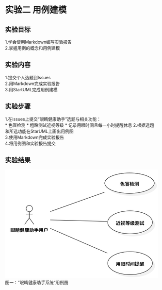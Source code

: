 # 实验二 用例建模

## 实验目标
  1.学会使用Markdown编写实验报告  
  2.掌握用例的概念和用例建模
  
## 实验内容
  1.提交个人选题到Issues  
  2.用Markdown完成实验报告  
  3.用StartUML完成用例建模
## 实验步骤  
  1.在issues上提交“眼睛健康助手”选题与相关功能：  
	* 色盲检测
	* 粗略测试近视等级
	* 记录用眼时间且每一小时提醒休息
  2.根据选题和所选功能在StarUML上画出用例图  
  3.使用Markdown完成实验报告    
  4.将用例图和实验报告提交
  
  ## 实验结果
  ![第一个UML图](./EyeSafe.svg)  
  图一：”眼睛健康助手系统“用例图
